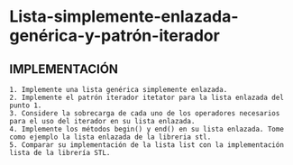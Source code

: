 # Lista-simplemente-enlazada-genérica-y-patrón-iterador

## IMPLEMENTACIÓN
  
    1. Implemente una lista genérica simplemente enlazada.
    2. Implemente el patrón iterador itetator para la lista enlazada del punto 1.
    3. Considere la sobrecarga de cada uno de los operadores necesarios para el uso del iterador en su lista enlazada.
    4. Implemente los métodos begin() y end() en su lista enlazada. Tome como ejemplo la lista enlazada de la libreria stl.
    5. Comparar su implementación de la lista list con la implementación lista de la librería STL.

